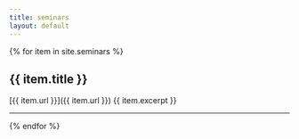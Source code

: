 ```yaml
---
title: seminars
layout: default
---
```

{% for item in site.seminars %}
## {{ item.title }} 
[{{ item.url }}]({{ item.url }})
{{ item.excerpt }}
<hr />
{% endfor %}

